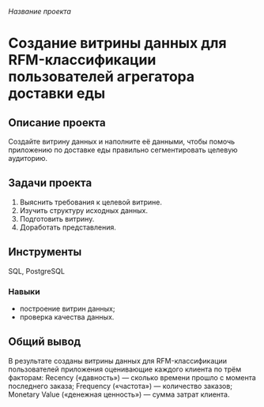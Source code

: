 *Название проекта*

# Создание витрины данных для RFM-классификации пользователей агрегатора доставки еды

## Описание проекта

Создайте витрину данных и наполните её данными, чтобы помочь приложению по доставке еды правильно сегментировать целевую аудиторию.

## Задачи проекта

1. Выяснить требования к целевой витрине.
2. Изучить структуру исходных данных.
3. Подготовить витрину.
4. Доработать представления.

## Инструменты

SQL, PostgreSQL

### Навыки
- построение витрин данных;
- проверка качества данных.

## Общий вывод
В результате созданы витрины данных для RFM-классификации пользователей приложения оценивающие каждого клиента  по трём факторам: 
Recency («давность») — сколько времени прошло с момента последнего заказа;
Frequency («частота») — количество заказов;
Monetary Value («денежная ценность») — сумма затрат клиента.
